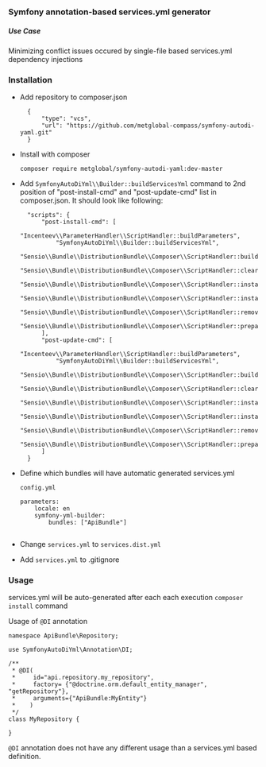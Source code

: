 ### Symfony annotation-based services.yml generator

##### Use Case
Minimizing conflict issues occured by single-file  based services.yml dependency injections
### Installation

- Add repository to composer.json

        {
            "type": "vcs",
            "url": "https://github.com/metglobal-compass/symfony-autodi-yaml.git"
        }
        
- Install with composer

   ```composer require metglobal/symfony-autodi-yaml:dev-master``` 
    

- Add ```SymfonyAutoDiYml\\Builder::buildServicesYml``` command to 2nd position of "post-install-cmd" and "post-update-cmd" list in composer.json. It should look like following:           
    
        "scripts": {
            "post-install-cmd": [
                "Incenteev\\ParameterHandler\\ScriptHandler::buildParameters",
                "SymfonyAutoDiYml\\Builder::buildServicesYml",
                "Sensio\\Bundle\\DistributionBundle\\Composer\\ScriptHandler::buildBootstrap",
                "Sensio\\Bundle\\DistributionBundle\\Composer\\ScriptHandler::clearCache",
                "Sensio\\Bundle\\DistributionBundle\\Composer\\ScriptHandler::installAssets",
                "Sensio\\Bundle\\DistributionBundle\\Composer\\ScriptHandler::installRequirementsFile",
                "Sensio\\Bundle\\DistributionBundle\\Composer\\ScriptHandler::removeSymfonyStandardFiles",
                "Sensio\\Bundle\\DistributionBundle\\Composer\\ScriptHandler::prepareDeploymentTarget"
            ],
            "post-update-cmd": [
                "Incenteev\\ParameterHandler\\ScriptHandler::buildParameters",
                "SymfonyAutoDiYml\\Builder::buildServicesYml",
                "Sensio\\Bundle\\DistributionBundle\\Composer\\ScriptHandler::buildBootstrap",
                "Sensio\\Bundle\\DistributionBundle\\Composer\\ScriptHandler::clearCache",
                "Sensio\\Bundle\\DistributionBundle\\Composer\\ScriptHandler::installAssets",
                "Sensio\\Bundle\\DistributionBundle\\Composer\\ScriptHandler::installRequirementsFile",
                "Sensio\\Bundle\\DistributionBundle\\Composer\\ScriptHandler::removeSymfonyStandardFiles",
                "Sensio\\Bundle\\DistributionBundle\\Composer\\ScriptHandler::prepareDeploymentTarget"
            ]
        }
        
        
- Define which bundles will have automatic generated services.yml

    `config.yml`
    `````
    parameters:
        locale: en
        symfony-yml-builder:
            bundles: ["ApiBundle"]
            

- Change `services.yml` to `services.dist.yml`
        
- Add `services.yml` to .gitignore

     
### Usage
services.yml will be auto-generated after each each execution `composer install` command

Usage of `@DI` annotation
````$xslt
namespace ApiBundle\Repository;

use SymfonyAutoDiYml\Annotation\DI;

/**
 * @DI(
 *     id="api.repository.my_repository",
 *     factory= {"@doctrine.orm.default_entity_manager", "getRepository"},
 *     arguments={"ApiBundle:MyEntity"}
 *    )
 */
class MyRepository {

}
````

`@DI` annotation does not have any different usage than a services.yml based definition.        
